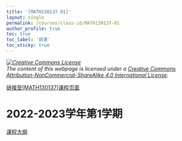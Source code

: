 ```yaml
---
title: '[MATH130137.01]'
layout: single
permalink: /courses/class-id/MATH130137-01
author_profile: true
toc: true
toc_label: '目录'
toc_sticky: true
---
```


<div class='notice--warning'>
	<p><i><a rel='license' href='http://creativecommons.org/licenses/by-nc-sa/4.0/'><img alt='Creative Commons License' style='border-width:0' src='https://i.creativecommons.org/l/by-nc-sa/4.0/88x31.png' /></a><br /> The content of this webpage is licensed under a <a rel='license' href='http://creativecommons.org/licenses/by-nc-sa/4.0/'>Creative Commons Attribution-NonCommercial-ShareAlike 4.0 International License</a>.</i></p>
</div>

<a href='https://fdu-math.github.io/courses/MATH130137'>链接至[MATH130137]课程页面<a>

# 2022-2023学年第1学期

<a href='https://fdu-math.github.io/courses/syllabus/MATH130137.01-2022-2023-1 (Encrypted).pdf'>课程大纲</a>